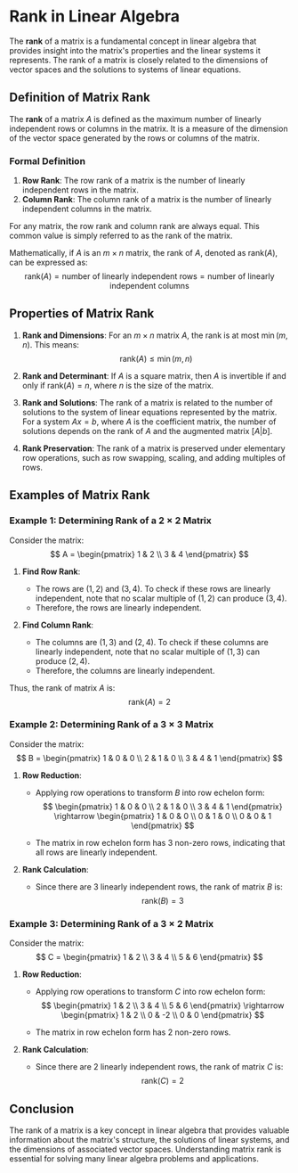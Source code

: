 # Rank in Linear Algebra

The **rank** of a matrix is a fundamental concept in linear algebra that provides insight into the matrix's properties and the linear systems it represents. The rank of a matrix is closely related to the dimensions of vector spaces and the solutions to systems of linear equations.

## Definition of Matrix Rank

The **rank** of a matrix $A$ is defined as the maximum number of linearly independent rows or columns in the matrix. It is a measure of the dimension of the vector space generated by the rows or columns of the matrix.

### Formal Definition

1. **Row Rank**: The row rank of a matrix is the number of linearly independent rows in the matrix. 
2. **Column Rank**: The column rank of a matrix is the number of linearly independent columns in the matrix. 

For any matrix, the row rank and column rank are always equal. This common value is simply referred to as the rank of the matrix.

Mathematically, if $A$ is an $m \times n$ matrix, the rank of $A$, denoted as $\text{rank}(A)$, can be expressed as:
$$
\text{rank}(A) = \text{number of linearly independent rows} = \text{number of linearly independent columns}
$$

## Properties of Matrix Rank

1. **Rank and Dimensions**: For an $m \times n$ matrix $A$, the rank is at most $\min(m, n)$. This means:
   $$
   \text{rank}(A) \leq \min(m, n)
   $$

2. **Rank and Determinant**: If $A$ is a square matrix, then $A$ is invertible if and only if $\text{rank}(A) = n$, where $n$ is the size of the matrix.

3. **Rank and Solutions**: The rank of a matrix is related to the number of solutions to the system of linear equations represented by the matrix. For a system $Ax = b$, where $A$ is the coefficient matrix, the number of solutions depends on the rank of $A$ and the augmented matrix $[A|b]$.

4. **Rank Preservation**: The rank of a matrix is preserved under elementary row operations, such as row swapping, scaling, and adding multiples of rows.

## Examples of Matrix Rank

### Example 1: Determining Rank of a $2 \times 2$ Matrix

Consider the matrix:
$$
A = \begin{pmatrix} 1 & 2 \\ 3 & 4 \end{pmatrix}
$$

1. **Find Row Rank**:
   - The rows are $(1, 2)$ and $(3, 4)$. To check if these rows are linearly independent, note that no scalar multiple of $(1, 2)$ can produce $(3, 4)$.
   - Therefore, the rows are linearly independent.

2. **Find Column Rank**:
   - The columns are $(1, 3)$ and $(2, 4)$. To check if these columns are linearly independent, note that no scalar multiple of $(1, 3)$ can produce $(2, 4)$.
   - Therefore, the columns are linearly independent.

Thus, the rank of matrix $A$ is:
$$
\text{rank}(A) = 2
$$

### Example 2: Determining Rank of a $3 \times 3$ Matrix

Consider the matrix:
$$
B = \begin{pmatrix} 1 & 0 & 0 \\ 2 & 1 & 0 \\ 3 & 4 & 1 \end{pmatrix}
$$

1. **Row Reduction**:
   - Applying row operations to transform $B$ into row echelon form:
     $$
     \begin{pmatrix} 1 & 0 & 0 \\ 2 & 1 & 0 \\ 3 & 4 & 1 \end{pmatrix} \rightarrow \begin{pmatrix} 1 & 0 & 0 \\ 0 & 1 & 0 \\ 0 & 0 & 1 \end{pmatrix}
     $$

   - The matrix in row echelon form has 3 non-zero rows, indicating that all rows are linearly independent.

2. **Rank Calculation**:
   - Since there are 3 linearly independent rows, the rank of matrix $B$ is:
     $$
     \text{rank}(B) = 3
     $$

### Example 3: Determining Rank of a $3 \times 2$ Matrix

Consider the matrix:
$$
C = \begin{pmatrix} 1 & 2 \\ 3 & 4 \\ 5 & 6 \end{pmatrix}
$$

1. **Row Reduction**:
   - Applying row operations to transform $C$ into row echelon form:
     $$
     \begin{pmatrix} 1 & 2 \\ 3 & 4 \\ 5 & 6 \end{pmatrix} \rightarrow \begin{pmatrix} 1 & 2 \\ 0 & -2 \\ 0 & 0 \end{pmatrix}
     $$

   - The matrix in row echelon form has 2 non-zero rows.

2. **Rank Calculation**:
   - Since there are 2 linearly independent rows, the rank of matrix $C$ is:
     $$
     \text{rank}(C) = 2
     $$

## Conclusion

The rank of a matrix is a key concept in linear algebra that provides valuable information about the matrix's structure, the solutions of linear systems, and the dimensions of associated vector spaces. Understanding matrix rank is essential for solving many linear algebra problems and applications.